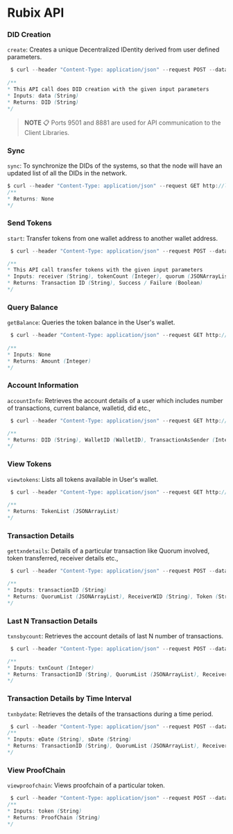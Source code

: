 ﻿# Rubix API
### DID Creation

`create`: Creates a unique Decentralized IDentity derived from user defined parameters.
```java
 $ curl --header "Content-Type: application/json" --request POST --data '{ "data": "9876543333,user@rubix.network"}' http://localhost:9501/create
  
/**  
* This API call does DID creation with the given input parameters
* Inputs: data (String)
* Returns: DID (String)
*/
```
> **NOTE** :clipboard: Ports 9501 and 8881 are used for API communication to the Client Libraries. 

### Sync
`sync`: To synchronize the DIDs of the systems, so that the node will have an updated list of all the DIDs in the network.
```java
$ curl --header "Content-Type: application/json" --request GET http://localhost:8881/sync
/**
* Returns: None
*/
```

### Send Tokens

`start`: Transfer tokens from one wallet address to another wallet address.
```java
 $ curl --header "Content-Type: application/json" --request POST --data '{ "receiver": "445f59c3d71c6769124470cf4b82ca0b9b1626aec4f14f50a8f1e6a13e1fc70d", "tokenCount":1, "quorum":"[]", "threadExt":"t1", "comment":"transaction comments"}' http://localhost:8881/start

/**
* This API call transfer tokens with the given input parameters
* Inputs: receiver (String), tokenCount (Integer), quorum (JSONArrayList), threadExt (String), comment (String)
* Returns: Transaction ID (String), Success / Failure (Boolean)
*/
```
### Query Balance
`getBalance`: Queries the token balance in the User's wallet.
```java
 $ curl --header "Content-Type: application/json" --request GET http://localhost:8881/getBalance
  
/**
* Inputs: None
* Returns: Amount (Integer)
*/
```
### Account Information

`accountInfo`: Retrieves the account details of a user which includes number of transactions, current balance, walletid, did etc.,

```java
 $ curl --header "Content-Type: application/json" --request GET http://localhost:8881/accountInfo

/**  
* Returns: DID (String), WalletID (WalletID), TransactionAsSender (Integer), TransactionAsReceiver (Integer), Amount (Integer)
*/
```

### View Tokens

`viewtokens`: Lists all tokens available in User's wallet.

```java
 $ curl --header "Content-Type: application/json" --request GET http://localhost:8881/viewtokens
 
/**
* Returns: TokenList (JSONArrayList)
*/
```
### Transaction Details 

`gettxndetails`: Details of a particular transaction like Quorum involved, token transferred, receiver details etc.,
```java
 $ curl --header "Content-Type: application/json" --request POST --data '{"transactionID": "82A03ABB70495A2241D7FD51079A635040A145E4C701B2C1B0C2DC92CB79AFCA"}' http://localhost:8881/gettxndetails

/**
* Inputs: transactionID (String)
* Returns: QuorumList (JSONArrayList), ReceiverWID (String), Token (String), Time (String), Amount (Integer)
*/
```
### Last N Transaction Details
`txnsbycount`: Retrieves the account details of last N number of transactions.
```java
 $ curl --header "Content-Type: application/json" --request POST --data '{"txnCount": 20}' http://localhost:8881/txnsbycount

/**
* Inputs: txnCount (Integer)
* Returns: TransactionID (String), QuorumList (JSONArrayList), ReceiverWID (String), Token (String), Time (Timestamp), Amount (Integer)
*/
```
### Transaction Details by Time Interval

`txnbydate`: Retrieves the details of the transactions during a time period.
```java
 $ curl --header "Content-Type: application/json" --request POST --data '{"eDate":"2020-04-21", "sDate":"2020-04-02"}' http://localhost:8881/txnsbydate 
/**
* Inputs: eDate (String), sDate (String)
* Returns: TransactionID (String), QuorumList (JSONArrayList), ReceiverWID (String), Token (String), Time (String), Amount (Integer)
*/
```
### View ProofChain

`viewproofchain`: Views proofchain of a particular token.
```java
 $ curl --header "Content-Type: application/json" --request POST --data '{"token": "QmeRAkURreUeWsZ5yovKSpNEC4U7UcAd91cYpbNhx4ovYW"}' http://localhost:8881/viewproofchain  
/**
* Inputs: token (String)
* Returns: ProofChain (String)
*/
```


